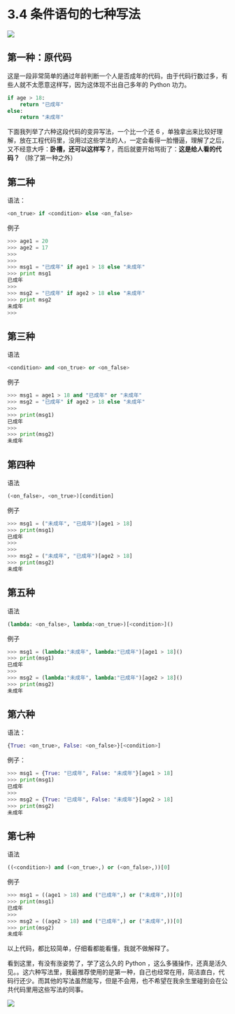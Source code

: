 # 3.4 条件语句的七种写法
![](https://image.iswbm.com/20200804124133.png)

## 第一种：原代码

这是一段非常简单的通过年龄判断一个人是否成年的代码，由于代码行数过多，有些人就不太愿意这样写，因为这体现不出自己多年的 Python 功力。

```python
if age > 18:
    return "已成年"
else:
    return "未成年"
```

下面我列举了六种这段代码的变异写法，一个比一个还 6 ，单独拿出来比较好理解，放在工程代码里，没用过这些学法的人，一定会看得一脸懵逼，理解了之后，又不经意大呼：**卧槽，还可以这样写？**，而后就要开始骂街了：**这是给人看的代码？**  （除了第一种之外）

## 第二种

语法：

```python
<on_true> if <condition> else <on_false> 
```

例子

```python
>>> age1 = 20
>>> age2 = 17
>>> 
>>> 
>>> msg1 = "已成年" if age1 > 18 else "未成年"
>>> print msg1
已成年
>>> 
>>> msg2 = "已成年" if age2 > 18 else "未成年"
>>> print msg2
未成年
>>> 
```

## 第三种

语法

```python
<condition> and <on_true> or <on_false>
```

例子

```python
>>> msg1 = age1 > 18 and "已成年" or "未成年"
>>> msg2 = "已成年" if age2 > 18 else "未成年"
>>> 
>>> print(msg1)
已成年
>>> 
>>> print(msg2)
未成年
```

## 第四种

语法

```python
(<on_false>, <on_true>)[condition]
```

例子

```python
>>> msg1 = ("未成年", "已成年")[age1 > 18]
>>> print(msg1)
已成年
>>> 
>>> 
>>> msg2 = ("未成年", "已成年")[age2 > 18]
>>> print(msg2)
未成年
```

## 第五种

语法

```python
(lambda: <on_false>, lambda:<on_true>)[<condition>]()
```

例子

```python
>>> msg1 = (lambda:"未成年", lambda:"已成年")[age1 > 18]()
>>> print(msg1)
已成年
>>> 
>>> msg2 = (lambda:"未成年", lambda:"已成年")[age2 > 18]()
>>> print(msg2)
未成年
```

## 第六种

语法：

```python
{True: <on_true>, False: <on_false>}[<condition>]
```

例子：

```python
>>> msg1 = {True: "已成年", False: "未成年"}[age1 > 18]
>>> print(msg1)
已成年
>>> 
>>> msg2 = {True: "已成年", False: "未成年"}[age2 > 18]
>>> print(msg2)
未成年
```

## 第七种

语法

```python
((<condition>) and (<on_true>,) or (<on_false>,))[0]
```

例子

```python
>>> msg1 = ((age1 > 18) and ("已成年",) or ("未成年",))[0]
>>> print(msg1)
已成年
>>> 
>>> msg2 = ((age2 > 18) and ("已成年",) or ("未成年",))[0]
>>> print(msg2)
未成年
```

以上代码，都比较简单，仔细看都能看懂，我就不做解释了。

看到这里，有没有涨姿势了，学了这么久的 Python ，这么多骚操作，还真是活久见。。这六种写法里，我最推荐使用的是第一种，自己也经常在用，简洁直白，代码行还少。而其他的写法虽然能写，但是不会用，也不希望在我余生里碰到会在公共代码里用这些写法的同事。

![](https://image.iswbm.com/20200607174235.png)

